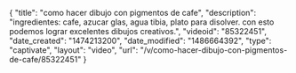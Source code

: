 {
    "title": "como hacer dibujo con pigmentos de cafe",
    "description": "ingredientes: cafe, azucar glas, agua tibia, plato para disolver. con esto podemos lograr excelentes dibujos creativos.",
    "videoid": "85322451",
    "date_created": "1474213200",
    "date_modified": "1486664392",
    "type": "captivate",
    "layout": "video",
    "url": "\/v\/como-hacer-dibujo-con-pigmentos-de-cafe\/85322451"
}